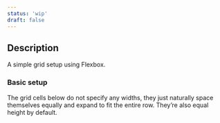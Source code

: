 ```yaml
---
status: 'wip'
draft: false
---
```


## Description

A simple grid setup using Flexbox.

### Basic setup

The grid cells below do not specify any widths, they just
naturally space themselves equally and expand to fit the
entire row. They’re also equal height by default.
